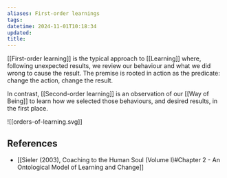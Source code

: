 ```yaml
---
aliases: First-order learnings
tags: 
datetime: 2024-11-01T10:18:34
updated: 
title: 
---
```

[[First-order learning]] is the typical approach to [[Learning]] where, following unexpected results, we review our behaviour and what we did wrong to cause the result. The premise is rooted in action as the predicate: change the action, change the result.

In contrast, [[Second-order learning]] is an observation of our [[Way of Being]] to learn how we selected those behaviours, and desired results, in the first place.

![[orders-of-learning.svg]]
## References
- [[Sieler (2003), Coaching to the Human Soul (Volume I)#Chapter 2 - An Ontological Model of Learning and Change]]